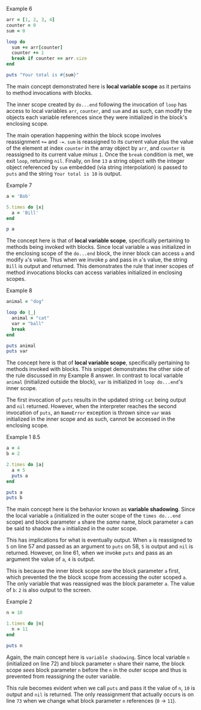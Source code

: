 Example 6
```ruby
arr = [1, 2, 3, 4]
counter = 0
sum = 0

loop do
  sum += arr[counter]
  counter += 1
  break if counter == arr.size
end 

puts "Your total is #{sum}"
```
The main concept demonstrated here is **local variable scope** as it pertains to method invocations with blocks. 

The inner scope created by `do...end` following the invocation of `loop` has access to local variables `arr`, `counter`, and `sum` and as such, can modify the objects each variable references since they were initialized in the block's enclosing scope.

The main operation happening within the block scope involves reassignment `+=` and `-=`. `sum` is reassigned to its current value *plus* the value of the element at index `counter` in the array object by `arr`, and `counter` is reassigned to its current value *minus* `1`. Once the `break` condition is met, we exit `loop`, returning `nil`. Finally, on line `13` a string object with the integer object referenced by `sum` embedded (via string interpolation) is passed to `puts` and the string `Your total is 10` is output.

Example 7
```ruby
a = 'Bob'

5.times do |x|
  a = 'Bill'
end

p a
```
The concept here is that of **local variable scope**, specifically pertaining to methods being invoked with blocks. Since local variable `a` was initialized in the enclosing scope of the `do...end` block, the inner block can access `a` and modify `a`'s value. Thus when we invoke `p` and pass in `a`'s value, the string `Bill` is output and returned. This demonstrates the rule that inner scopes of method invocations blocks can access variables initialized in enclosing scopes.

Example 8
```ruby
animal = "dog"

loop do |_|
  animal = "cat"
  var = "ball"
  break
end

puts animal
puts var
```

The concept here is that of **local variable scope**, specifically pertaining to methods invoked with blocks. This snippet demonstrates the other side of the rule discussed in my Example 8 answer. In contrast to local variable `animal` (initialized outside the block), `var` is initialized in `loop do...end`'s inner scope. 

The first invocation of `puts` results in the updated string `cat` being output and `nil` returned. However, when the interpreter reaches the second invocation of `puts`, an `NameError` exception is thrown since `var` was initialized in the inner scope and as such, cannot be accessed in the enclosing scope.

Example 1 8.5
```ruby
a = 4
b = 2

2.times do |a|
  a = 5
  puts a
end

puts a
puts b
```
The main concept here is the behavior known as **variable shadowing**.  Since the local variable `a` (initialized in the outer scope of the `times do...end` scope) and block parameter `a` share the *same* name, block parameter `a` can be said to shadow the `a` initialized in the outer scope. 

This has implications for what is eventually output.  When `a` is reassigned to `5` on line 57 and passed as an argument to `puts` on 58, `5` is output and `nil` is returned. However, on line 61, when we invoke `puts` and pass as an argument the value of `a`, `4` is output. 

This is because the inner block scope *saw* the block parameter `a` first, which prevented the the block scope from accessing the outer scoped `a`. The only variable that was reassigned was the block parameter `a`. The value of `b`: `2` is also output to the screen. 

Example 2
```ruby
n = 10

1.times do |n|
  n = 11
end

puts n
```
Again, the main concept here is `variable shadowing`. Since local variable `n` (initialized on line 72) and block parameter `n` share their name, the block scope *sees* block parameter `n` before the `n` in the outer scope and thus is prevented from reassigning the outer variable. 

 This rule becomes evident when we call `puts` and pass it the value of `n`, `10` is output and `nil` is returned. The only reassignment that actually occurs is on line `73` when we change what block parameter `n` references (`0` -> `11`).